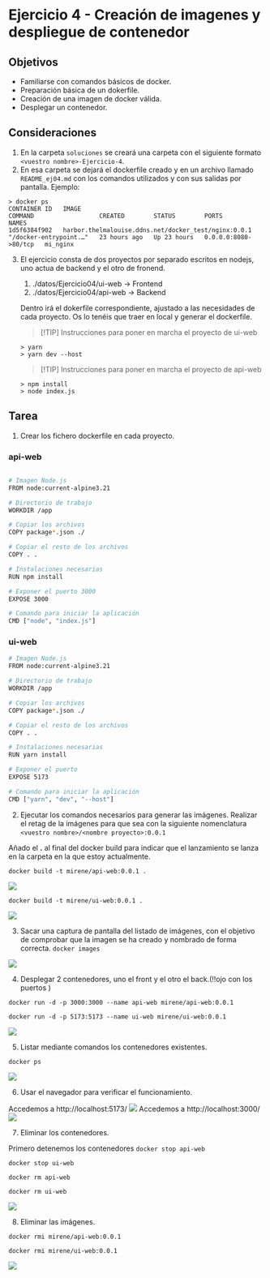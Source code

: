 # Ejercicio 4 - Creación de imagenes y despliegue de contenedor
## Objetivos
- Familiarse con comandos básicos de docker.
- Preparación básica de un dokerfile.
- Creación de una imagen de docker válida.
- Desplegar un contenedor.

## Consideraciones
 1. En la carpeta `soluciones` se creará una carpeta con el siguiente formato  `<vuestro nombre>-Ejercicio-4`.
 2. En esa carpeta se dejará el dockerfile creado y en un archivo llamado `README_ej04.md` con los comandos utilizados y con sus salidas por pantalla. Ejemplo:
 ``` 
 > docker ps
 CONTAINER ID   IMAGE                                                  COMMAND                  CREATED        STATUS        PORTS                  NAMES
 1d5f6384f902   harbor.thelmalouise.ddns.net/docker_test/nginx:0.0.1   "/docker-entrypoint.…"   23 hours ago   Up 23 hours   0.0.0.0:8080->80/tcp   mi_nginx
 
 ```
 3. El ejercicio consta de dos proyectos por separado escritos en nodejs, uno actua de backend y el otro de fronend.
    
    1. ./datos/Ejercicio04/ui-web  -> Frontend
    1. ./datos/Ejercicio04/api-web -> Backend
    
    Dentro irá el dokerfile correspondiente, ajustado a las necesidades de cada proyecto. Os lo tenéis que traer en local y generar el dockerfile.
    >[!TIP] Instrucciones para poner en marcha el proyecto de ui-web
    ```
    > yarn
    > yarn dev --host
     ```
    >[!TIP] Instrucciones para poner en marcha el proyecto de api-web
    ```
    > npm install
    > node index.js
     ```

## Tarea
 1. Crear los fichero dockerfile en cada proyecto.

### api-web

```bash

# Imagen Node.js
FROM node:current-alpine3.21

# Directorio de trabajo
WORKDIR /app

# Copiar los archivos 
COPY package*.json ./

# Copiar el resto de los archivos
COPY . .

# Instalaciones necesarias
RUN npm install

# Exponer el puerto 3000
EXPOSE 3000 

# Comando para iniciar la aplicación
CMD ["node", "index.js"]

```

### ui-web

```bash
# Imagen Node.js
FROM node:current-alpine3.21

# Directorio de trabajo 
WORKDIR /app

# Copiar los archivos   
COPY package*.json ./

# Copiar el resto de los archivos
COPY . .

# Instalaciones necesarias
RUN yarn install

# Exponer el puerto 
EXPOSE 5173

# Comando para iniciar la aplicación
CMD ["yarn", "dev", "--host"]   
```


 2. Ejecutar los comandos necesarios para generar las imágenes.
 Realizar el retag de la imágenes para que sea con la siguiente nomenclatura `<vuestro nombre>/<nombre proyecto>:0.0.1`

Añado el **.** al final del docker build para indicar que el lanzamiento se lanza en la carpeta en la que estoy actualmente.

 `docker build -t mirene/api-web:0.0.1 .`
 
 <img src= "../../auxiliar/ej4.1.png">

 `docker build -t mirene/ui-web:0.0.1 .`

<img src= "../../auxiliar/ej4.2.png">


 3. Sacar una captura de pantalla del listado de imágenes, con el objetivo de comprobar que la imagen se ha creado y nombrado de forma correcta.
 `docker images`

 <img src= "../../auxiliar/ej4.3.png">

 4. Desplegar 2 contenedores, uno el front y el otro el back.(!!ojo con los puertos )

`docker run -d -p 3000:3000 --name api-web mirene/api-web:0.0.1`

`docker run -d -p 5173:5173 --name ui-web mirene/ui-web:0.0.1`


 <img src= "../../auxiliar/ej4.4.png">

 5. Listar mediante comandos los contenedores existentes.

`docker ps`

 <img src= "../../auxiliar/ej4.5.png">

 6. Usar el navegador para verificar el funcionamiento.

 Accedemos a http://localhost:5173/
 <img src= "../../auxiliar/ej4.6.png">
 Accedemos a http://localhost:3000/
 <img src= "../../auxiliar/ej4.7.png">

 7. Eliminar los contenedores.

Primero detenemos los contenedores 
`docker stop api-web`

`docker stop ui-web`

`docker rm api-web`

`docker rm ui-web`

<img src= "../../auxiliar/ej4.8.png">

 8. Eliminar las imágenes.

`docker rmi mirene/api-web:0.0.1`

`docker rmi mirene/ui-web:0.0.1`

<img src= "../../auxiliar/ej4.9.png">